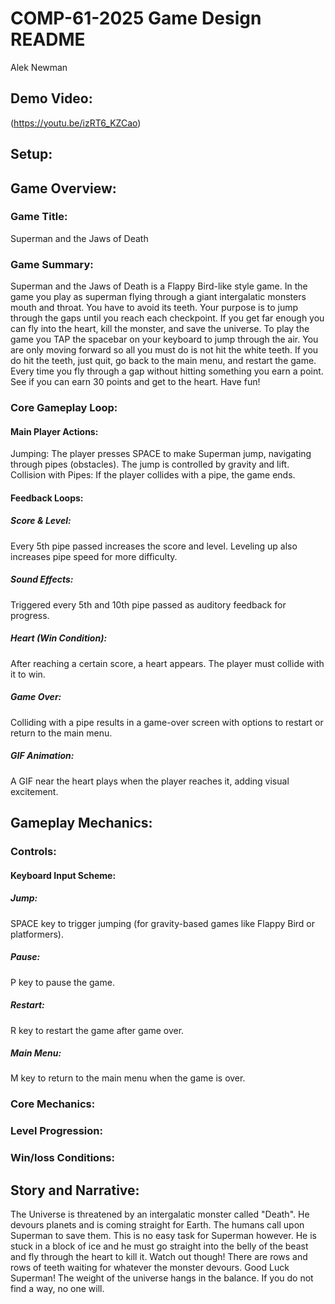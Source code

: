 # COMP-61-2025 Game Design README
Alek Newman
## Demo Video:
(https://youtu.be/izRT6_KZCao)
## Setup:

## Game Overview:
### Game Title: 
Superman and the Jaws of Death
### Game Summary:
  Superman and the Jaws of Death is a Flappy Bird-like style game. In the game you play as superman flying through a giant intergalatic monsters mouth and throat. You have to avoid its teeth. Your purpose is to jump through the gaps until you reach each checkpoint. If you get far enough you can fly into the heart, kill the monster, and save the universe. 
  To play the game you TAP the spacebar on your keyboard to jump through the air. You are only moving forward so all you must do is not hit the white teeth. If you do hit the teeth, just quit, go back to the main menu, and restart the game. Every time you fly through a gap without hitting something you earn a point. See if you can earn 30 points and get to the heart. Have fun!
### Core Gameplay Loop:
#### Main Player Actions:
Jumping: 
The player presses SPACE to make Superman jump, navigating through pipes (obstacles). The jump is controlled by gravity and lift.
Collision with Pipes: 
If the player collides with a pipe, the game ends.
#### Feedback Loops:
##### Score & Level: 
Every 5th pipe passed increases the score and level. Leveling up also increases pipe speed for more difficulty.
##### Sound Effects: 
Triggered every 5th and 10th pipe passed as auditory feedback for progress.
##### Heart (Win Condition): 
After reaching a certain score, a heart appears. The player must collide with it to win.
##### Game Over: 
Colliding with a pipe results in a game-over screen with options to restart or return to the main menu.
##### GIF Animation: 
A GIF near the heart plays when the player reaches it, adding visual excitement.
## Gameplay Mechanics:
### Controls:
#### Keyboard Input Scheme:
##### Jump: 
SPACE key to trigger jumping (for gravity-based games like Flappy Bird or platformers).
##### Pause: 
P key to pause the game.
##### Restart: 
R key to restart the game after game over.
##### Main Menu: 
M key to return to the main menu when the game is over.
### Core Mechanics:

### Level Progression:

### Win/loss Conditions:

## Story and Narrative:
The Universe is threatened by an intergalatic monster called "Death". He devours planets and is coming straight for Earth. The humans call upon Superman to save them. This is no easy task for Superman however. He is stuck in a block of ice and he must go straight into the belly of the beast and fly through the heart to kill it. Watch out though! There are rows and rows of teeth waiting for whatever the monster devours. Good Luck Superman! The weight of the universe hangs in the balance. If you do not find a way, no one will. 
